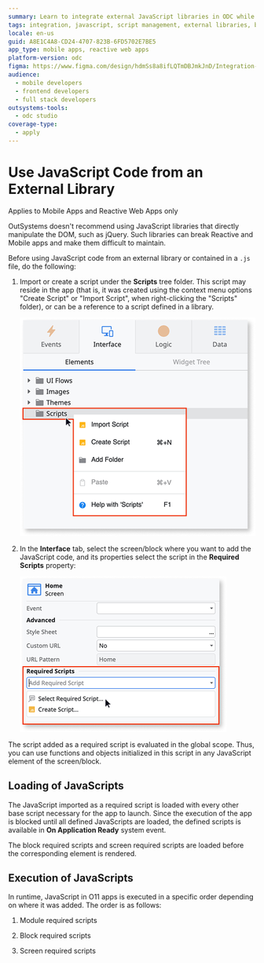 ```yaml
---
summary: Learn to integrate external JavaScript libraries in ODC while avoiding DOM manipulation.
tags: integration, javascript, script management, external libraries, best practices
locale: en-us
guid: A8E1C4A8-CD24-4707-823B-6FD5702E7BE5
app_type: mobile apps, reactive web apps
platform-version: odc
figma: https://www.figma.com/design/hdmSs8a8ifLQTmDBJmkJnD/Integration-with-external-systems?node-id=6601-138
audience:
  - mobile developers
  - frontend developers
  - full stack developers
outsystems-tools:
  - odc studio
coverage-type:
  - apply
---
```


# Use JavaScript Code from an External Library

<div class="info" markdown="1">

Applies to Mobile Apps and Reactive Web Apps only

</div>

<div class="info" markdown="1">

OutSystems doesn't recommend using JavaScript libraries that directly manipulate the DOM, such as jQuery. Such libraries can break Reactive and Mobile apps and make them difficult to maintain.

</div>

Before using JavaScript code from an external library or contained in a `.js` file, do the following:

1. Import or create a script under the **Scripts** tree folder. This script may reside in the app (that is, it was created using the context menu options "Create Script" or "Import Script", when right-clicking the "Scripts" folder), or can be a reference to a script defined in a library.

    ![Screenshot showing the context menu options to add a script in OutSystems, with 'Import Script' and 'Create Script' highlighted.](images/module-add-script-odcs.png "Adding a Script in OutSystems")

1. In the **Interface** tab, select the screen/block where you want to add the JavaScript code, and its properties select the script in the **Required Scripts** property:

    ![Screenshot of the OutSystems interface tab displaying the screen properties with the 'Select Required Script' dropdown expanded, showing 'Scripts.MyScript' as an option.](images/screen-add-required-script-odcs.png "Selecting a Required Script in OutSystems")

The script added as a required script is evaluated in the global scope.
Thus, you can use functions and objects initialized in this script in any JavaScript element of the screen/block.

## Loading of JavaScripts

The JavaScript imported as a required script is loaded with every other base script necessary for the app to launch.
Since the execution of the app is blocked until all defined JavaScripts are loaded, the defined scripts is available in **On Application Ready** system event.

The block required scripts and screen required scripts are loaded before the corresponding element is rendered.

## Execution of JavaScripts

In runtime, JavaScript in O11 apps is executed in a specific order depending on where it was added. The order is as follows:

1. Module required scripts

1. Block required scripts

1. Screen required scripts
